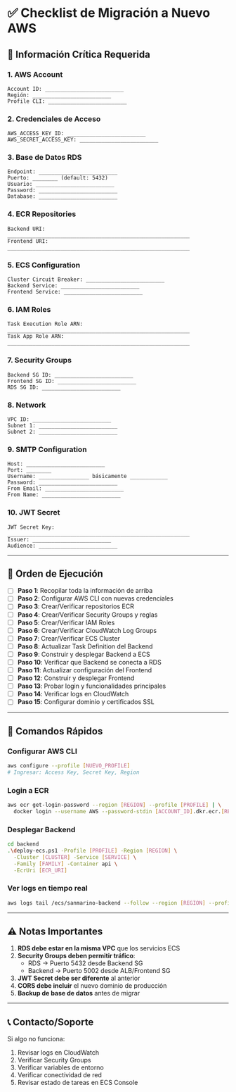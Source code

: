 # ✅ Checklist de Migración a Nuevo AWS

## 🎯 Información Crítica Requerida

### 1. AWS Account
```
Account ID: _________________________
Región: _________________________
Profile CLI: _________________________
```

### 2. Credenciales de Acceso
```
AWS_ACCESS_KEY_ID: _________________________
AWS_SECRET_ACCESS_KEY: _________________________
```

### 3. Base de Datos RDS
```
Endpoint: _________________________
Puerto: ________ (default: 5432)
Usuario: _________________________
Password: _________________________
Database: _________________________
```

### 4. ECR Repositories
```
Backend URI: __________________________________________________________
Frontend URI: __________________________________________________________
```

### 5. ECS Configuration
```
Cluster Circuit Breaker: _________________________
Backend Service: _________________________
Frontend Service: _________________________
```

### 6. IAM Roles
```
Task Execution Role ARN: __________________________________________________________
Task App Role ARN: __________________________________________________________
```

### 7. Security Groups
```
Backend SG ID: _________________________
Frontend SG ID: _________________________
RDS SG ID: _________________________
```

### 8. Network
```
VPC ID: _________________________
Subnet 1: _________________________
Subnet 2: _________________________
```

### 9. SMTP Configuration
```
Host: _________________________
Port: ________
Username: ________________ básicamente ____________
Password: _________________________
From Email: _________________________
From Name: _________________________
```

### 10. JWT Secret
```
JWT Secret Key: __________________________________________________________
Issuer: _________________________
Audience: _________________________
```

---

## 🚀 Orden de Ejecución

- [ ] **Paso 1**: Recopilar toda la información de arriba
- [ ] **Paso 2**: Configurar AWS CLI con nuevas credenciales
- [ ] **Paso 3**: Crear/Verificar repositorios ECR
- [ ] **Paso 4**: Crear/Verificar Security Groups y reglas
- [ ] **Paso 5**: Crear/Verificar IAM Roles
- [ ] **Paso 6**: Crear/Verificar CloudWatch Log Groups
- [ ] **Paso 7**: Crear/Verificar ECS Cluster
- [ ] **Paso 8**: Actualizar Task Definition del Backend
- [ ] **Paso 9**: Construir y desplegar Backend a ECS
- [ ] **Paso 10**: Verificar que Backend se conecta a RDS
- [ ] **Paso 11**: Actualizar configuración del Frontend
- [ ] **Paso 12**: Construir y desplegar Frontend
- [ ] **Paso 13**: Probar login y funcionalidades principales
- [ ] **Paso 14**: Verificar logs en CloudWatch
- [ ] **Paso 15**: Configurar dominio y certificados SSL

---

## 🔧 Comandos Rápidos

### Configurar AWS CLI
```bash
aws configure --profile [NUEVO_PROFILE]
# Ingresar: Access Key, Secret Key, Region
```

### Login a ECR
```bash
aws ecr get-login-password --region [REGION] --profile [PROFILE] | \
  docker login --username AWS --password-stdin [ACCOUNT_ID].dkr.ecr.[REGION].amazonaws.com
```

### Desplegar Backend
```bash
cd backend
.\deploy-ecs.ps1 -Profile [PROFILE] -Region [REGION] \
  -Cluster [CLUSTER] -Service [SERVICE] \
  -Family [FAMILY] -Container api \
  -EcrUri [ECR_URI]
```

### Ver logs en tiempo real
```bash
aws logs tail /ecs/sanmarino-backend --follow --region [REGION] --profile [PROFILE]
```

---

## ⚠️ Notas Importantes

1. **RDS debe estar en la misma VPC** que los servicios ECS
2. **Security Groups deben permitir tráfico**:
   - RDS → Puerto 5432 desde Backend SG
   - Backend → Puerto 5002 desde ALB/Frontend SG
3. **JWT Secret debe ser diferente** al anterior
4. **CORS debe incluir** el nuevo dominio de producción
5. **Backup de base de datos** antes de migrar

---

## 📞 Contacto/Soporte

Si algo no funciona:
1. Revisar logs en CloudWatch
2. Verificar Security Groups
3. Verificar variables de entorno
4. Verificar conectividad de red
5. Revisar estado de tareas en ECS Console

